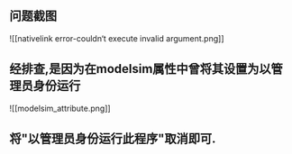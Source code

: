 ## 问题截图
![[nativelink error-couldn‘t execute invalid argument.png]]
## 经排查,是因为在modelsim属性中曾将其设置为以管理员身份运行
![[modelsim_attribute.png]]
## 将"以管理员身份运行此程序"取消即可.